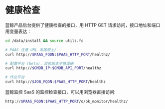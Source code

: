 # 健康检查

蓝鲸产品后台提供了健康检查的接口，用 HTTP GET 请求访问，接口地址和端口用变量表达：

```bash
cd /data/install && source utils.fc

# PAAS 注意 URL 末尾带上/
curl http://$PAAS_FQDN:$PAAS_HTTP_PORT/healthz/

# 配置平台 (beta)，目前版本不够准确
curl http://$CMDB_IP:$CMDB_API_PORT/healthz

# 作业平台
curl http://$JOB_FQDN:$PAAS_HTTP_PORT/healthz
```

蓝鲸监控 SaaS 的监控检查接口，可以用浏览器直接访问:

```bash
http://$PAAS_FQDN:$PAAS_HTTP_PORT/o/bk_monitor/healthz/
```
